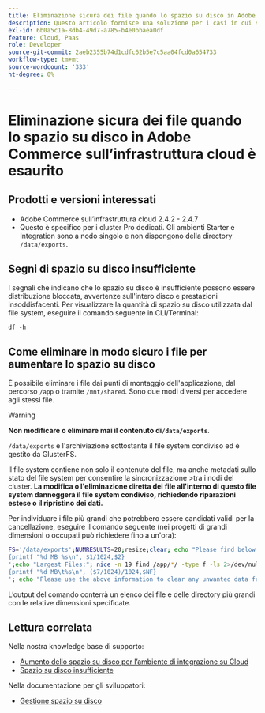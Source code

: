 ```yaml
---
title: Eliminazione sicura dei file quando lo spazio su disco in Adobe Commerce sull’infrastruttura cloud è esaurito
description: Questo articolo fornisce una soluzione per i casi in cui si esaurisce lo spazio su disco ed è necessario rimuovere i file in modo sicuro. Prima di considerare questa azione, consulta [Gestire lo spazio su disco](https://experienceleague.adobe.com/en/docs/commerce-cloud-service/user-guide/develop/storage/manage-disk-space#no-space-left) nella documentazione per gli sviluppatori. Se i passaggi descritti in tale articolo non sono appropriati per te o non risolvono il problema, rivedi i passaggi descritti in questo articolo.
exl-id: 6b0a5c1a-8db4-49d7-a785-b4e0bbaea0df
feature: Cloud, Paas
role: Developer
source-git-commit: 2aeb2355b74d1cdfc62b5e7c5aa04fcd0a654733
workflow-type: tm+mt
source-wordcount: '333'
ht-degree: 0%

---
```


# Eliminazione sicura dei file quando lo spazio su disco in Adobe Commerce sull’infrastruttura cloud è esaurito

## Prodotti e versioni interessati

* Adobe Commerce sull’infrastruttura cloud 2.4.2 - 2.4.7
* Questo è specifico per i cluster Pro dedicati. Gli ambienti Starter e Integration sono a nodo singolo e non dispongono della directory `/data/exports`.

## Segni di spazio su disco insufficiente

I segnali che indicano che lo spazio su disco è insufficiente possono essere distribuzione bloccata, avvertenze sull&#39;intero disco e prestazioni insoddisfacenti.
Per visualizzare la quantità di spazio su disco utilizzata dal file system, eseguire il comando seguente in CLI/Terminal:

`df -h`


## Come eliminare in modo sicuro i file per aumentare lo spazio su disco

È possibile eliminare i file dai punti di montaggio dell&#39;applicazione, dal percorso `/app` o tramite `/mnt/shared`. Sono due modi diversi per accedere agli stessi file.

>[!WARNING]
>
>**Non modificare o eliminare mai il contenuto di`/data/exports`**.
>
>`/data/exports` è l&#39;archiviazione sottostante il file system condiviso ed è gestito da GlusterFS.
>
>Il file system contiene non solo il contenuto del file, ma anche metadati sullo stato del file system per consentire la sincronizzazione >tra i nodi del cluster. **La modifica o l&#39;eliminazione diretta dei file all&#39;interno di questo file system danneggerà il file system condiviso, richiedendo riparazioni estese o il ripristino dei dati.**

Per individuare i file più grandi che potrebbero essere candidati validi per la cancellazione, eseguire il comando seguente (nei progetti di grandi dimensioni o occupati può richiedere fino a un&#39;ora):

```bash
FS='/data/exports';NUMRESULTS=20;resize;clear; echo "Please find below the Largest Directories and Files:";date;df -h $FS; echo "Largest Directories:";nice -n 19 find /app/*/ -type d -ls 2>/dev/null| sort -rnk1| head -n $NUMRESULTS| awk '
{printf "%d MB %s\n", $1/1024,$2}
';echo "Largest Files:"; nice -n 19 find /app/*/ -type f -ls 2>/dev/null| sort -rnk7| head -n $NUMRESULTS|awk '
{printf "%d MB\t%s\n", ($7/1024)/1024,$NF}
'; echo "Please use the above information to clear any unwanted data from the server, it is important this is done as soon as possible to ensure your server stays functional.";
```

L’output del comando conterrà un elenco dei file e delle directory più grandi con le relative dimensioni specificate.

## Lettura correlata

Nella nostra knowledge base di supporto:

* [Aumento dello spazio su disco per l’ambiente di integrazione su Cloud](/help/how-to/general/increase-disk-space-for-integration-environment-on-cloud.md)
* [Spazio su disco insufficiente](/help/troubleshooting/miscellaneous/low-disk-space.md)

Nella documentazione per gli sviluppatori:

* [Gestione spazio su disco](https://experienceleague.adobe.com/en/docs/commerce-cloud-service/user-guide/develop/storage/manage-disk-space)
